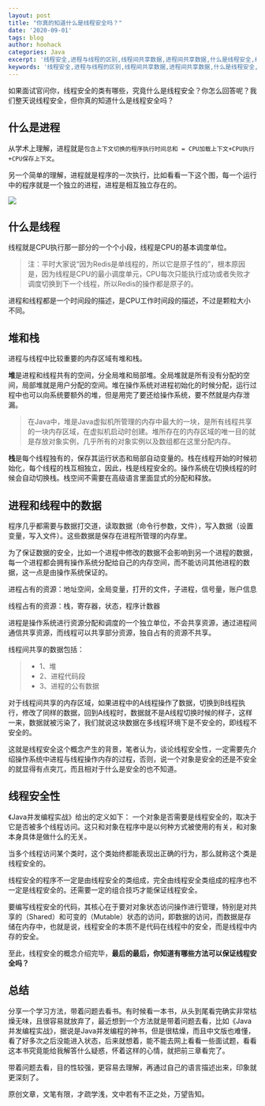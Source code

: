 ```yaml
---
layout: post
title: "你真的知道什么是线程安全吗？"
date: '2020-09-01'
tags: blog
author: hoohack
categories: Java
excerpt: '线程安全,进程与线程的区别,线程间共享数据,进程间共享数据,什么是线程安全,线程安全性,单线程与原子性的关系,单线程'
keywords: '线程安全,进程与线程的区别,线程间共享数据,进程间共享数据,什么是线程安全,线程安全性,单线程与原子性的关系,单线程'
---
```


如果面试官问你，线程安全的类有哪些，究竟什么是线程安全？你怎么回答呢？我们整天说线程安全，但你真的知道什么是线程安全吗？

## 什么是进程
从学术上理解，进程就是`包含上下文切换的程序执行时间总和 = CPU加载上下文+CPU执行+CPU保存上下文`。



另一个简单的理解，进程就是程序的一次执行，比如看看一下这个图，每一个运行中的程序就是一个独立的进程，进程是相互独立存在的。

![](https://www.hoohack.me/assets/images/2020/09/mac-monitor.jpg)

## 什么是线程
线程就是CPU执行那一部分的一个个小段，线程是CPU的基本调度单位。

> 注：平时大家说“因为Redis是单线程的，所以它是原子性的”，根本原因是，因为线程是CPU的最小调度单元，CPU每次只能执行成功或者失败才调度切换到下一个线程，所以Redis的操作都是原子的。

进程和线程都是一个时间段的描述，是CPU工作时间段的描述，不过是颗粒大小不同。

## 堆和栈

进程与线程中比较重要的内存区域有堆和栈。

**堆**是进程和线程共有的空间，分全局堆和局部堆。全局堆就是所有没有分配的空间，局部堆就是用户分配的空间。堆在操作系统对进程初始化的时候分配，运行过程中也可以向系统要额外的堆，但是用完了要还给操作系统，要不然就是内存泄漏。

> 在Java中，堆是Java虚拟机所管理的内存中最大的一块，是所有线程共享的一块内存区域，在虚拟机启动时创建。堆所存在的内存区域的唯一目的就是存放对象实例，几乎所有的对象实例以及数组都在这里分配内存。

**栈**是每个线程独有的，保存其运行状态和局部自动变量的。栈在线程开始的时候初始化，每个线程的栈互相独立，因此，栈是线程安全的。操作系统在切换线程的时候会自动切换栈。栈空间不需要在高级语言里面显式的分配和释放。

## 进程和线程中的数据

程序几乎都需要与数据打交道，读取数据（命令行参数，文件），写入数据（设置变量，写入文件）。这些数据是保存在进程所管理的内存里。

为了保证数据的安全，比如一个进程中修改的数据不会影响到另一个进程的数据，每一个进程都会拥有操作系统分配给自己的内存空间，而不能访问其他进程的数据，这一点是由操作系统保证的。

进程占有的资源：地址空间，全局变量，打开的文件，子进程，信号量，账户信息

线程占有的资源：栈，寄存器，状态，程序计数器

进程是操作系统进行资源分配和调度的一个独立单位，不会共享资源，通过进程间通信共享资源，而线程可以共享部分资源，独自占有的资源不共享。

线程间共享的数据包括：

>* 1、堆
>* 2、进程代码段
>* 3、进程的公有数据

对于线程间共享的内存区域，如果进程中的A线程操作了数据，切换到B线程执行，修改了同样的数据，回到A线程时，数据就不是A线程切换时候的样子，这样一来，数据就被污染了，我们就说这块数据在多线程环境下是不安全的，即线程不安全的。

这就是线程安全这个概念产生的背景，笔者认为，谈论线程安全性，一定需要先介绍操作系统中进程与线程操作内存的过程，否则，说一个对象是安全的还是不安全的就显得有点突兀，而且相对于什么是安全的也不知道。

## 线程安全性
《Java并发编程实战》给出的定义如下：
一个对象是否需要是线程安全的，取决于它是否被多个线程访问。这只和对象在程序中是以何种方式被使用的有关，和对象本身具体是做什么的无关。

当多个线程访问某个类时，这个类始终都能表现出正确的行为，那么就称这个类是线程安全的。

线程安全的程序不一定是由线程安全的类组成，完全由线程安全类组成的程序也不一定是线程安全的。还需要一定的组合技巧才能保证线程安全。

要编写线程安全的代码，其核心在于要对对象状态访问操作进行管理，特别是对共享的（Shared）和可变的（Mutable）状态的访问，即数据的访问，而数据是存储在内存中，也就是说，线程安全的本质不是代码在线程中的安全，而是线程中内存的安全。

至此，线程安全的概念介绍完毕，**最后的最后，你知道有哪些方法可以保证线程安全吗？**

## 总结
分享一个学习方法，带着问题去看书。有时候看一本书，从头到尾看完确实非常枯燥无味，且很容易就放弃了，最近想到一个方法就是带着问题去看，比如《Java并发编程实战》，据说是Java并发编程的神书，但是很枯燥，而且中文版也难懂，看了好多次之后没能进入状态，后来就想着，能不能去网上看看一些面试题，看看这本书究竟能给我解答什么疑惑，怀着这样的心情，就把前三章看完了。

带着问题去看，目的性较强，更容易去理解，再通过自己的语言描述出来，印象就更深刻了。

原创文章，文笔有限，才疏学浅，文中若有不正之处，万望告知。





